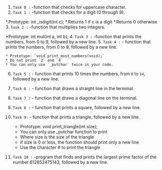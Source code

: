 1. `Task 0 :` -function that checks for uppercase character.
2. `Task 1 :` -function that checks for a digit (0 through 9).

*.Prototype: int _isdigit(int c);
*.Returns 1 if c is a digit
*.Returns 0 otherwise
3. `Task 2 :` -function that multiplies two integers.

*Prototype: int mul(int a, int b);
4. `Task 3 :` -function that prints the numbers, from 0 to 9, followed by a new line.
5. `Task 4 :` - function that prints the numbers, from 0 to 9, followed by a new line.

    * Prototype: `void print_most_numbers(void);`
    * Do not print `2` and `4`
    * You can only use `_putchar` twice in your code.
6. `Task 5 :` - function that prints 10 times the numbers, from `0` to `14`, followed by a new line.
7. `Task 6 :` - function that draws a straight line in the terminal.
8. `Task 7 :` - function that draws a diagonal line on the terminal.
9. `Task 8 :` - function that prints a square, followed by a new line.
10. `Task 9:` - function that prints a triangle, followed by a new line.

      * Prototype: void print_triangle(int size);
     * You can only use _putchar function to print
     *  Where size is the size of the triangle
     *  if size is 0 or less, the function should print only a new line
     * Use the character # to print the triangle
11. `Task 10 :` -program that finds and prints the largest prime factor of the number 612852475143, followed by a new line.
